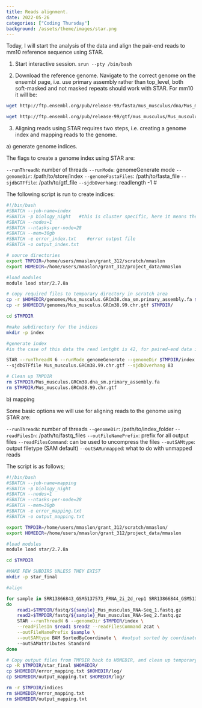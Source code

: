 ```yaml
---
title: Reads alignment.
date: 2022-05-26 
categories: ["Coding Thursday"]
background: /assets/theme/images/star.png
---
```


Today, I will start the analysis of the data and align the pair-end reads to mm10 reference sequence using STAR.

1. Start interactive session.
```srun --pty /bin/bash```

2. Download the reference genome. Navigate to the correct genome on the ensembl page, i.e. use primary assembly rather than top_level, both soft-masked and not masked repeats should work with STAR. For mm10 it will be:

```bash
wget http://ftp.ensembl.org/pub/release-99/fasta/mus_musculus/dna/Mus_musculus.GRCm38.dna_sm.primary_assembly.fa.gz
```

```bash
wget http://ftp.ensembl.org/pub/release-99/gtf/mus_musculus/Mus_musculus.GRCm38.99.chr.gtf.gz
```

3. Aligning reads using STAR requires two steps, i.e. creating a genome index and mapping reads to the genome. 

a) generate genome indices.

The flags to create a genome index using STAR are:

`--runThreadN`: number of threads
`--runMode`: genomeGenerate mode
`--genomeDir`: /path/to/store/index
`--genomeFastaFiles`: /path/to/fasta_file
`--sjdbGTFfile`: /path/to/gtf_file
`--sjdbOverhang`: readlength -1 #

The following script is run to create indices:

```bash
#!/bin/bash
#SBATCH --job-name=index
#SBATCH -p biology_night   #this is cluster specific, here it means the job will run for up to 12h
#SBATCH --nodes=1
#SBATCH --ntasks-per-node=28
#SBATCH --mem=30gb
#SBATCH -e error_index.txt    #error output file
#SBATCH -o output_index.txt

# source directories
export TMPDIR=/home/users/mmaslon/grant_312/scratch/mmaslon
export HOMEDIR=/home/users/mmaslon/grant_312/project_data/mmaslon

#load modules
module load star/2.7.8a

# copy required files to temporary directory in scratch area
cp -r $HOMEDIR/genomes/Mus_musculus.GRCm38.dna_sm.primary_assembly.fa $TMPDIR/
cp -r $HOMEDIR/genomes/Mus_musculus.GRCm38.99.chr.gtf $TMPDIR/

cd $TMPDIR

#make subdirectory for the indices
mkdir -p index

#generate index  
#in the case of this data the read lentght is 42, for paired-end data it is a sum of mates' lengths

STAR --runThreadN 6 --runMode genomeGenerate --genomeDir $TMPDIR/index --genomeFastaFiles Mus_musculus.GRCm38.dna_sm.primary_assembly.fa \
--sjdbGTFfile Mus_musculus.GRCm38.99.chr.gtf --sjdbOverhang 83

# Clean up TMPDIR
rm $TMPDIR/Mus_musculus.GRCm38.dna_sm.primary_assembly.fa
rm $TMPDIR/Mus_musculus.GRCm38.99.chr.gtf
```

b) mapping 

Some basic options we will use for aligning reads to the genome using STAR are:

`--runThreadN`: number of threads
`--genomeDir`: /path/to/index_folder
`--readFilesIn`: /path/to/fastq_files 
`--outFileNamePrefix`: prefix for all output files
`--readFilesCommand`: can be used to uncompress the files
`--outSAMtype`: output filetype (SAM default)
`--outSAMunmapped`: what to do with unmapped reads

The script is as follows;

```bash
#!/bin/bash
#SBATCH --job-name=mapping
#SBATCH -p biology_night
#SBATCH --nodes=1
#SBATCH --ntasks-per-node=28
#SBATCH --mem=30gb
#SBATCH -e error_mapping.txt
#SBATCH -o output_mapping.txt

export TMPDIR=/home/users/mmaslon/grant_312/scratch/mmaslon/
export HOMEDIR=/home/users/mmaslon/grant_312/project_data/mmaslon

#load modules
module load star/2.7.8a

cd $TMPDIR

#MAKE FEW SUBDIRS UNLESS THEY EXIST
mkdir -p star_final

#align

for sample in SRR13866843_GSM5137573_FRNA_2i_2d_rep1 SRR13866844_GSM5137574_FRNA_2i_2d_rep2 SRR13866845_GSM5137575_FRNA_2i_7d_rep1 SRR13866853_GSM5137583_LRNA_2i_2d_rep1 SRR13866854_GSM5137584_LRNA_2i_2d_rep2 SRR13866855_GSM5137585_LRNA_2i_7d_rep1
do
	read1=$TMPDIR/fastq/${sample}_Mus_musculus_RNA-Seq_1.fastq.gz
	read2=$TMPDIR/fastq/${sample}_Mus_musculus_RNA-Seq_2.fastq.gz
	STAR --runThreadN 6 --genomeDir $TMPDIR/index \
	--readFilesIn $read1 $read2 --readFilesCommand zcat \
	--outFileNamePrefix $sample \
	--outSAMtype BAM SortedByCoordinate \  #output sorted by coordinate
	--outSAMattributes Standard 
done

# Copy output files from TMPDIR back to HOMEDIR, and clean up temporary folder
cp -R $TMPDIR/star_final $HOMEDIR/
cp $HOMEDIR/error_mapping.txt $HOMEDIR/log/
cp $HOMEDIR/output_mapping.txt $HOMEDIR/log/

rm -r $TMPDIR/indices
rm $HOMEDIR/error_mapping.txt
rm $HOMEDIR/output_mapping.txt
```

